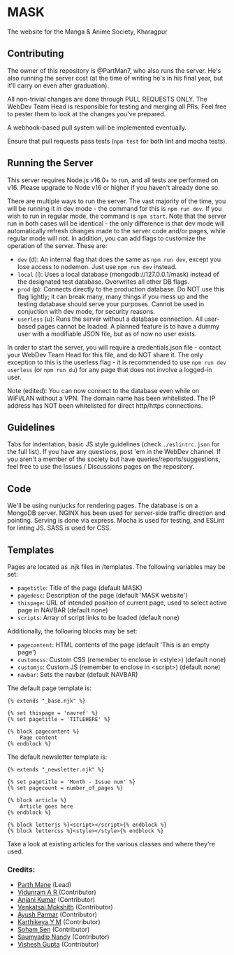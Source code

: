 # MASK
The website for the Manga & Anime Society, Kharagpur

## Contributing

The owner of this repository is @PartMan7, who also runs the server. He's also running the server cost (at the time of writing he's in his final year, but it'll carry on even after graduation).

All non-trivial changes are done through PULL REQUESTS ONLY. The WebDev Team Head is responsible for testing and merging all PRs. Feel free to pester them to look at the changes you've prepared.

A webhook-based pull system will be implemented eventually.

Ensure that pull requests pass tests (`npm test` for both lint and mocha tests).


## Running the Server

This server requires Node.js v16.0+ to run, and all tests are performed on v16. Please upgrade to Node v16 or higher if you haven't already done so.

There are multiple ways to run the server. The vast majority of the time, you will be running it in dev mode - the command for this is `npm run dev`. If you wish to run in regular mode, the command is `npm start`. Note that the server run in both cases will be identical - the only difference is that dev mode will automatically refresh changes made to the server code and/or pages, while regular mode will not. In addition, you can add flags to customize the operation of the server. These are: 

* `dev` (d): An internal flag that does the same as `npm run dev`, except you lose access to nodemon. Just use `npm run dev` instead.
* `local` (l): Uses a local database (mongodb://127.0.0.1/mask) instead of the designated test database. Overwrites all other DB flags.
* `prod` (p): Connects directly to the production database. Do NOT use this flag lightly; it can break many, many things if you mess up and the testing database should serve your purposes. Cannot be used in conjuction with dev mode, for security reasons.
* `userless` (u): Runs the server without a database connection. All user-based pages cannot be loaded. A planned feature is to have a dummy user with a modifiable JSON file, but as of now no user exists.


In order to start the server, you will require a credentials.json file - contact your WebDev Team Head for this file, and do NOT share it. The only exception to this is the userless flag - it is recommended to use `npm run dev userless` (or `npm run du`) for any page that does not involve a logged-in user.

Note (edited): You can now connect to the database even while on WiFi/LAN without a VPN. The domain name has been whitelisted. The IP address has NOT been whitelisted for direct http/https connections.


## Guidelines

Tabs for indentation, basic JS style guidelines (check `./eslintrc.json` for the full list). If you have any questions, post 'em in the WebDev channel. If you aren't a member of the society but have queries/reports/suggestions, feel free to use the Issues / Discussions pages on the repository.


## Code

We'll be using nunjucks for rendering pages.
The database is on a MongoDB server.
NGINX has been used for server-side traffic direction and pointing.
Serving is done via express.
Mocha is used for testing, and ESLint for linting JS.
SASS is used for CSS.


## Templates

Pages are located as .njk files in /templates. The following variables may be set:

* `pagetitle`: Title of the page (default MASK)
* `pagedesc`: Description of the page (default 'MASK website')
* `thispage`: URL of intended position of current page, used to select active page in NAVBAR (default none)
* `scripts`: Array of script links to be loaded (default none)


Additionally, the following blocks may be set:

* `pagecontent`: HTML contents of the page (default 'This is an empty page')
* `customcss`: Custom CSS (remember to enclose in \<style>) (default none)
* `customjs`: Custom JS (remember to enclose in \<script>) (default none)
* `navbar`: Sets the navbar (default NAVBAR)


The default page template is:

```nunjucks
{% extends "_base.njk" %}

{% set thispage = 'navref' %}
{% set pagetitle = 'TITLEHERE' %}

{% block pagecontent %}
	Page content
{% endblock %}

```

The default newsletter template is:

```nunjucks
{% extends "_newsletter.njk" %}

{% set pagetitle = 'Month - Issue num' %}
{% set pagecount = number_of_pages %}

{% block article %}
	Article goes here
{% endblock %}

{% block letterjs %}<script></script>{% endblock %}
{% block lettercss %}<style></style>{% endblock %}

```

Take a look at existing articles for the various classes and where they're used.


### Credits:

- <a href="https://github.com/PartMan7" target="_blank">Parth Mane</a> (Lead)  <br />
- <a href="https://github.com/Goose-Of-War" target="_blank">Vidunram A R </a> (Contributor)  <br />
- <a href="https://github.com/anjaniit23" target="_blank">Anjani Kumar</a> (Contributor)  <br />
- <a href="https://github.com/mokshith25" target="_blank">Venkatsai Mokshith</a> (Contributor)  <br />
- <a href="https://github.com/ayush4ise" target="_blank">Ayush Parmar</a> (Contributor)  <br />
- <a href="https://github.com/lurkingryuu" target="_blank">Karthikeya Y M</a> (Contributor)  <br />
- <a href="https://github.com/Yureien" target="_blank">Soham Sen</a> (Contributor)  <br />
- <a href="https://github.com/Pagol1" target="_blank">Saumyadip Nandy</a> (Contributor)  <br />
- <a href="https://github.com/shiroyasha263" target="_blank">Vishesh Gupta</a> (Contributor)  <br />
